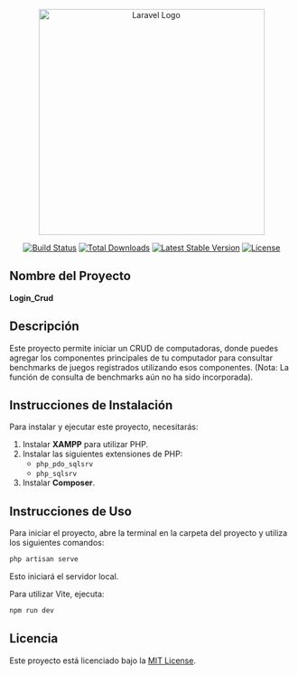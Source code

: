 <p align="center"><a href="https://laravel.com" target="_blank"><img src="https://raw.githubusercontent.com/laravel/art/master/logo-lockup/5%20SVG/2%20CMYK/1%20Full%20Color/laravel-logolockup-cmyk-red.svg" width="400" alt="Laravel Logo"></a></p>

<p align="center">
    <a href="https://github.com/laravel/framework/actions"><img src="https://github.com/laravel/framework/workflows/tests/badge.svg" alt="Build Status"></a>
    <a href="https://packagist.org/packages/laravel/framework"><img src="https://img.shields.io/packagist/dt/laravel/framework" alt="Total Downloads"></a>
    <a href="https://packagist.org/packages/laravel/framework"><img src="https://img.shields.io/packagist/v/laravel/framework" alt="Latest Stable Version"></a>
    <a href="https://packagist.org/packages/laravel/framework"><img src="https://img.shields.io/packagist/l/laravel/framework" alt="License"></a>
</p>

## Nombre del Proyecto

**Login_Crud**

## Descripción

Este proyecto permite iniciar un CRUD de computadoras, donde puedes agregar los componentes principales de tu computador para consultar benchmarks de juegos registrados utilizando esos componentes. (Nota: La función de consulta de benchmarks aún no ha sido incorporada).

## Instrucciones de Instalación

Para instalar y ejecutar este proyecto, necesitarás:

1. Instalar **XAMPP** para utilizar PHP.
2. Instalar las siguientes extensiones de PHP:
   - `php_pdo_sqlsrv`
   - `php_sqlsrv`
3. Instalar **Composer**.

## Instrucciones de Uso

Para iniciar el proyecto, abre la terminal en la carpeta del proyecto y utiliza los siguientes comandos:

```bash
php artisan serve
```
Esto iniciará el servidor local.

Para utilizar Vite, ejecuta:

```bash
npm run dev
```

## Licencia

Este proyecto está licenciado bajo la [MIT License](https://opensource.org/licenses/MIT).
